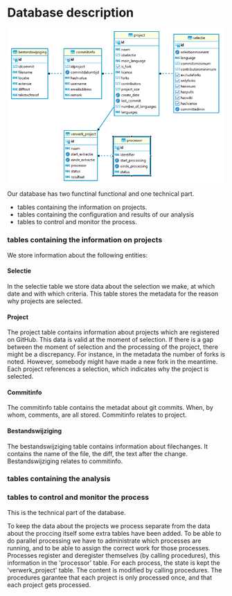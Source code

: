 # Database description


![](../png/datamodel_20220325.png)

Our database has two functinal functional and one technical part.

* tables containing the information on projects.
* tables containing the configuration and results of our analysis
* tables to control and monitor the process.

### tables containing the information on projects
We store information about the following entities:

#### Selectie
In the selectie table we store data about the selection we make, at which date and with which criteria.
This table stores the metadata for the reason why projects are selected.  

#### Project
The project table contains information about projects which are registered on GitHub. This data is valid at the moment of selection. If there is a gap between the moment of selection and the processing of the project, there might be a discrepancy. 
For instance, in the metadata the number of forks is noted. However, somebody might have made a new fork in the meantime. 
Each project references a selection, which indicates why the project is selected.

#### Commitinfo
The commitinfo table contains the metadat about git commits. 
When, by whom, comments, are all stored. 
Commitinfo relates to project.

#### Bestandswijziging
The bestandswijziging table contains information about filechanges. It contains the name of the file, the diff, the text after the change.
Bestandswijziging relates to commitinfo. 


### tables containing the analysis

### tables to control and monitor the process
This is the technical part of the database.

To keep the data about the projects we process separate from the data about the proccing itself some extra tables have been added.
To be able to do parallel processing we have to administrate which processes are running,
and to be able to assign the correct work for those processes. 
Processes register and deregister themselves (by calling procedures), this information in the 'processor' table.
For each process, the state is kept the 'verwerk_project' table. The content is modified by calling procedures. 
The procedures garantee that each project is only processed once, and that each project gets processed. 